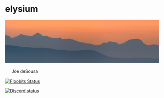 # elysium

![abstract header image of hills against orange sky](img/joe-desousa-0MGhdhObDXA-unsplash-crop.jpg?raw=true "Header image by Joe deSousa - Unsplash")

[<span style="display:inline-block;padding:2px 3px"><svg xmlns="http://www.w3.org/2000/svg" style="height:12px;width:auto;position:relative;vertical-align:middle;top:-2px;fill:white" viewBox="0 0 32 32"></svg></span><span style="display:inline-block;padding:2px 3px">Joe deSousa</span>](https://unsplash.com/@mustangjoe?utm_medium=referral&utm_campaign=photographer-credit&utm_content=creditBadge "Download free do whatever you want high-resolution photos from Joe deSousa")

[![Floobits Status](https://floobits.com/azariah001/elysium.svg)](https://floobits.com/azariah001/elysium/redirect)

[![Discord status](https://img.shields.io/discord/655208344075632660?color=738ad6&label=Discord&logo=discord&logoColor=white)](https://discord.gg/pb5eY6P)
